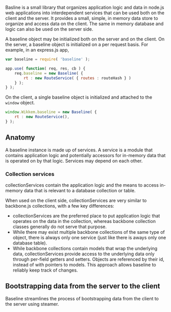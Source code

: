 Basline is a small library that organizes application logic and data in node.js web applications into interdependent services that can be used both on the client and the server. It provides a small, simple, in memory data store to organize and access data on the client. The same in memory database and logic can also be used on the server side.

A baseline object may be  initialized both on the server and on the client. On the server, a baseline object is initialized on a per request basis. For example, in an express.js app,

```javascript
var baseline = require( 'baseline' );

app.use( function( req, res, cb ) {
	req.baseline = new Baseline( {
		rt : new RouteService( { routes : routeHash } )
	} );
} );
```

On the client, a single baseline object is initialized and attached to the `window` object.

```javascript
window.Wikkem.baseline = new Baseline( {
	rt : new RouteService(),
} );
```

## Anatomy

A baseline instance is made up of services. A service is a module that contains application logic and potentially accessors for in-memory data that is operated on by that logic. Services may depend on each other.



### Collection services

collectionServices contain the application logic and the means to access in-memory data that is relevant to a database collection or table.

When used on the client side, collectionServices are very similar to backbone.js collections, with a few key differences:

* collectionServices are the preferred place to put application logic that operates on the data in the collection, whereas backbone collection classes generally do not serve that purpose.
* While there may exist multiple backbone collections of the same type of object, there is always only one service (just like there is aways only one database table).
* While backbone collections contain models that wrap the underlying data, collectionServices provide access to the underlying data only through per-field getters and setters. Objects are referenced by their id, instead of with pointers to models. This approach allows baseline to reliably keep track of changes.

## Bootstrapping data from the server to the client

Baseline streamlines the process of bootstrapping data from the client to the server using steamer.



